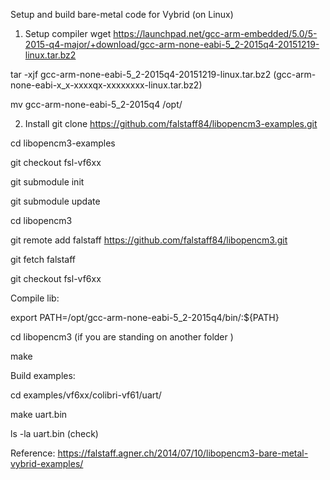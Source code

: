 Setup and build bare-metal code for Vybrid (on Linux)

1. Setup compiler
wget https://launchpad.net/gcc-arm-embedded/5.0/5-2015-q4-major/+download/gcc-arm-none-eabi-5_2-2015q4-20151219-linux.tar.bz2

tar -xjf gcc-arm-none-eabi-5_2-2015q4-20151219-linux.tar.bz2 (gcc-arm-none-eabi-x_x-xxxxqx-xxxxxxxx-linux.tar.bz2)

mv gcc-arm-none-eabi-5_2-2015q4 /opt/

2. Install 
git clone https://github.com/falstaff84/libopencm3-examples.git

cd libopencm3-examples

git checkout fsl-vf6xx

git submodule init

git submodule update

cd libopencm3

git remote add falstaff https://github.com/falstaff84/libopencm3.git

git fetch falstaff

git checkout fsl-vf6xx

Compile lib:

export PATH=/opt/gcc-arm-none-eabi-5_2-2015q4/bin/:${PATH}

cd libopencm3 (if you are standing on another folder )

make

Build examples:

cd examples/vf6xx/colibri-vf61/uart/

make uart.bin

ls -la uart.bin (check)

Reference: https://falstaff.agner.ch/2014/07/10/libopencm3-bare-metal-vybrid-examples/

